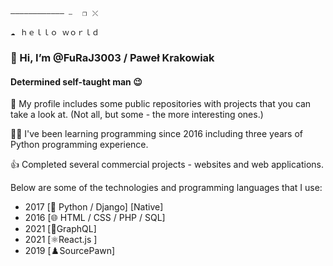 ```
———————————— ⎯ ⠀❐⠀⤬⠀⠀⠀⠀⠀⠀⠀⠀⠀

☁⠀ｈｅｌｌｏ ｗｏｒｌｄ 
```

### 👋 Hi, I’m @FuRaJ3003 / Paweł Krakowiak
#### Determined self-taught man 😉


👀 My profile includes some public repositories with projects that you can take a look at. 
(Not all, but some - the more interesting ones.)

👨‍💻 I've been learning programming since 2016 including three years
of Python programming experience.

👍 Completed several commercial projects - websites and web applications.



Below are some of the technologies and programming languages that I use:
<ul>
 <li>2017 [🐍 Python / Django] [Native]</li>
 <li>2016 [🌐 HTML / CSS / PHP / SQL] </li>
 <li>2021 [🌸GraphQL]</li>
 <li>2021 [⚛️React.js ]</li>
 <li>2019 [♟️SourcePawn]</li>
</ul>







 
<!---
FuRaJ3003/FuRaJ3003 is a ✨ special ✨ repository because its `README.md` (this file) appears on your GitHub profile.
You can click the Preview link to take a look at your changes.
--->

